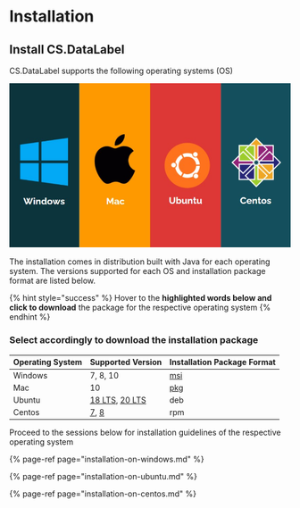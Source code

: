 # Installation

## **Install CS.DataLabel**

CS.DataLabel supports the following operating systems \(OS\)

![Supported operating systems](../../.gitbook/assets/os%20%281%29.jpg)

The installation comes in distribution built with Java for each operating system. The versions supported for each OS and installation package format are listed below. 

{% hint style="success" %}
Hover to the **highlighted words below and click to download** the package for the respective operating system
{% endhint %}

### Select accordingly to download the installation package

| Operating System | Supported Version | Installation Package Format |
| :--- | :--- | :--- |
|         Windows |           7, 8, 10 |                     [msi](https://bit.ly/3moSRv0) |
|            Mac |               10 |                     [pkg](https://bit.ly/3klLstK) |
|          Ubuntu |      [18 LTS](https://bit.ly/3B4QT6W), [20 LTS](https://bit.ly/3mrAZj5) |                     deb |
|          Centos |            [7](https://bit.ly/3DaJpRK), [8](https://bit.ly/3B3i6ao) |                     rpm |

Proceed to the sessions below for installation guidelines of the respective operating system

{% page-ref page="installation-on-windows.md" %}

{% page-ref page="installation-on-ubuntu.md" %}

{% page-ref page="installation-on-centos.md" %}

